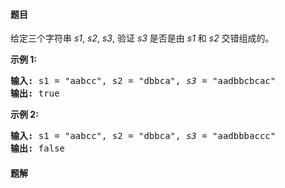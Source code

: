 #### 题目
<p>给定三个字符串&nbsp;<em>s1</em>, <em>s2</em>, <em>s3</em>, 验证&nbsp;<em>s3</em>&nbsp;是否是由&nbsp;<em>s1</em>&nbsp;和&nbsp;<em>s2 </em>交错组成的。</p>

<p><strong>示例 1:</strong></p>

<pre><strong>输入:</strong> s1 = &quot;aabcc&quot;, s2 = &quot;dbbca&quot;, <em>s3</em> = &quot;aadbbcbcac&quot;
<strong>输出:</strong> true
</pre>

<p><strong>示例&nbsp;2:</strong></p>

<pre><strong>输入:</strong> s1 = &quot;aabcc&quot;, s2 = &quot;dbbca&quot;, <em>s3</em> = &quot;aadbbbaccc&quot;
<strong>输出:</strong> false</pre>


 #### 题解